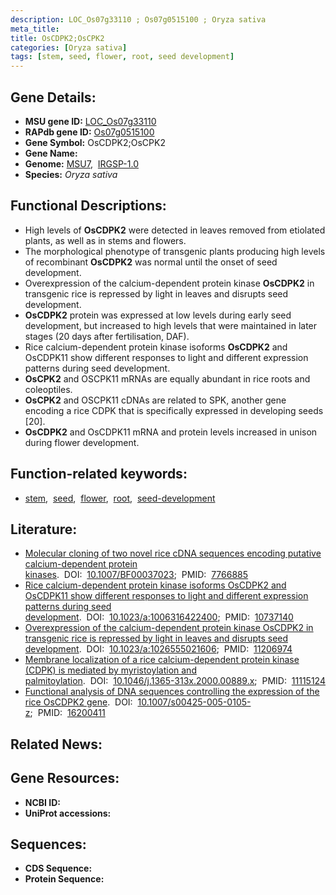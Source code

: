 ```yaml
---
description: LOC_Os07g33110 ; Os07g0515100 ; Oryza sativa
meta_title:
title: OsCDPK2;OsCPK2
categories: [Oryza sativa]
tags: [stem, seed, flower, root, seed development]
---
```


## Gene Details:
- **MSU gene ID:** [LOC_Os07g33110](http://rice.uga.edu/cgi-bin/ORF_infopage.cgi?orf=LOC_Os07g33110)  
- **RAPdb gene ID:** [Os07g0515100](https://rapdb.dna.affrc.go.jp/locus/?name=Os07g0515100)  
- **Gene Symbol:** OsCDPK2;OsCPK2
- **Gene Name:**
- **Genome:**  [MSU7](http://rice.uga.edu/),&nbsp;&nbsp;[IRGSP-1.0](https://rapdb.dna.affrc.go.jp/download/irgsp1.html)
- **Species:** *Oryza sativa*

## Functional Descriptions:
   - High levels of **OsCDPK2** were detected in leaves removed from etiolated plants, as well as in stems and flowers.
   - The morphological phenotype of transgenic plants producing high levels of recombinant **OsCDPK2** was normal until the onset of seed development.
   - Overexpression of the calcium-dependent protein kinase **OsCDPK2** in transgenic rice is repressed by light in leaves and disrupts seed development.
   - **OsCDPK2** protein was expressed at low levels during early seed development, but increased to high levels that were maintained in later stages (20 days after fertilisation, DAF).
   - Rice calcium-dependent protein kinase isoforms **OsCDPK2** and OsCDPK11 show different responses to light and different expression patterns during seed development.
   - **OsCPK2** and OSCPK11 mRNAs are equally abundant in rice roots and coleoptiles.
   - **OsCPK2** and OSCPK11 cDNAs are related to SPK, another gene encoding a rice CDPK that is specifically expressed in developing seeds [20].
   - **OsCDPK2** and OsCDPK11 mRNA and protein levels increased in unison during flower development.

## Function-related keywords:
   - [stem](/tags/stem/),&nbsp;&nbsp;[seed](/tags/seed/),&nbsp;&nbsp;[flower](/tags/flower/),&nbsp;&nbsp;[root](/tags/root/),&nbsp;&nbsp;[seed-development](/tags/seed-development/)

## Literature:
   - [Molecular cloning of two novel rice cDNA sequences encoding putative calcium-dependent protein kinases](https://www.doi.org/10.1007/BF00037023).&nbsp;&nbsp;DOI:&nbsp;&nbsp;[10.1007/BF00037023](https://www.doi.org/10.1007/BF00037023);&nbsp;&nbsp;PMID:&nbsp;&nbsp;[7766885](https://pubmed.ncbi.nlm.nih.gov/7766885/)
   - [Rice calcium-dependent protein kinase isoforms OsCDPK2 and OsCDPK11 show different responses to light and different expression patterns during seed development](https://www.doi.org/10.1023/a:1006316422400).&nbsp;&nbsp;DOI:&nbsp;&nbsp;[10.1023/a:1006316422400](https://www.doi.org/10.1023/a:1006316422400);&nbsp;&nbsp;PMID:&nbsp;&nbsp;[10737140](https://pubmed.ncbi.nlm.nih.gov/10737140/)
   - [Overexpression of the calcium-dependent protein kinase OsCDPK2 in transgenic rice is repressed by light in leaves and disrupts seed development](https://www.doi.org/10.1023/a:1026555021606).&nbsp;&nbsp;DOI:&nbsp;&nbsp;[10.1023/a:1026555021606](https://www.doi.org/10.1023/a:1026555021606);&nbsp;&nbsp;PMID:&nbsp;&nbsp;[11206974](https://pubmed.ncbi.nlm.nih.gov/11206974/)
   - [Membrane localization of a rice calcium-dependent protein kinase (CDPK) is mediated by myristoylation and palmitoylation](https://www.doi.org/10.1046/j.1365-313x.2000.00889.x).&nbsp;&nbsp;DOI:&nbsp;&nbsp;[10.1046/j.1365-313x.2000.00889.x](https://www.doi.org/10.1046/j.1365-313x.2000.00889.x);&nbsp;&nbsp;PMID:&nbsp;&nbsp;[11115124](https://pubmed.ncbi.nlm.nih.gov/11115124/)
   - [Functional analysis of DNA sequences controlling the expression of the rice OsCDPK2 gene](https://www.doi.org/10.1007/s00425-005-0105-z).&nbsp;&nbsp;DOI:&nbsp;&nbsp;[10.1007/s00425-005-0105-z](https://www.doi.org/10.1007/s00425-005-0105-z);&nbsp;&nbsp;PMID:&nbsp;&nbsp;[16200411](https://pubmed.ncbi.nlm.nih.gov/16200411/)

## Related News:

## Gene Resources:
- **NCBI ID:**  []()
- **UniProt accessions:** [](https://www.uniprot.org/uniprotkb//entry)

## Sequences:
- **CDS Sequence:**
- **Protein Sequence:**
